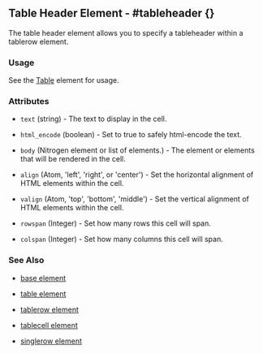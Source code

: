 

## Table Header Element - #tableheader {}

  The table header element allows you to specify a tableheader within a tablerow element.

### Usage

   See the [Table](table.md) element for usage.

### Attributes

   * `text` (string) - The text to display in the cell.

   * `html_encode` (boolean) - Set to true to safely html-encode the text.

   * `body` (Nitrogen element or list of elements.) - The element or elements that will be rendered in the cell.

   * `align` (Atom, 'left', 'right', or 'center') - Set the horizontal alignment of HTML elements within the cell.

   * `valign` (Atom, 'top', 'bottom', 'middle') - Set the vertical alignment of HTML elements within the cell.

   * `rowspan` (Integer) - Set how many rows this cell will span.

   * `colspan` (Integer) - Set how many columns this cell will span.

### See Also

 *  [base element](./element_base.md)

 *  [table element](./table.md)

 *  [tablerow element](./tablerow.md)

 *  [tablecell element](./tablecell.md)

 *  [singlerow element](./singlerow.md)

 
